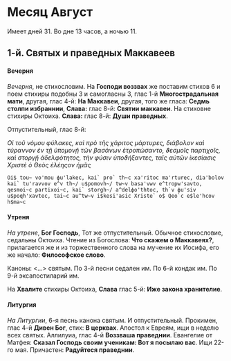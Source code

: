 
# Месяц Август

Имеет дней 31. Во дне 13 часов, а ночью 11.

## 1-й. Святых и праведных Маккавеев

#### Вечерня

*Вечерня*, не стихословим. На **Господи воззвах** же поставим стихов 6 и
поем стихиры подобны 3 и самогласны 3, глас 1-й **Многострадальная мати**,
другая, глас 4-й: **На Маккавеи**, другая, того же гласа: **Седмь столпи избраннии**,
**Слава:** глас 8-й: **Святии маккавеи**. На стиховне стихиры Октоиха. 
**Слава:** глас 8-й: **Души праведных**. 

Отпустительный, глас 8-й: 

*Οἱ τοῦ νόμου φύλακες, καὶ πρὸ τῆς χάριτος μάρτυρες, διάβολον καὶ τύραννον ἐν τῇ 
ὑπομονῇ τῶν βασάνων ἐτροπώσαντο, ϑεσμοῖς παρτιχοῖς, καὶ στοργῇ ἀδελφότητος, τὴν 
φύσιν ὑποϑήξαντες, ταῖς αὐτῶν ἱκεσίασις Χριστὲ ὁ Θεὸς ἑλέηςον ἡμᾶς*

```
Oi$ tou~ vo'mou фu'lakec, kai` pro` th~c хa'ritoc ma'rturec, dia'bolov kai` tu'ravvov e^v th~/ u$pomovh~/ tw~v basa'vwv e^tropw'savto, qesmoi~c partiхoi~c, kai` storgh~/ a^delфo'thtoc, th`v фu'siv u$poqh'xavtec, tai~c au^tw~v i$kesi'asic Хriste` o$ Qeo`c e$le'hcov h$ma~c
```


#### Утреня

*На утрене*, **Бог Господь**, Тот же отпустительный. Обычное стихословие, 
седальны Октоиха. Чтение из Богослова: **Что скажем о Маккавеях?**, 
прилагается же и из торжественного слова на мучение их Иосифа,
его же начало: **Философское слово**. 

Каноны: <...> святым. По 3-й песни седален им. По 6-й кондак им.
По 9-й эксапостиларий им.

На **Хвалите** стихиры Октоиха, **Слава** глас 5-й: 
**Иже закона хранителие**.

#### Литургия

*На Литургии*, 6-я песнь канона святым. И отпустительный. 
Прокимен, глас 4-й **Дивен Бог**, стих: **В церквах**. 
Апостол к Евреям, ищи в неделю всех святых. 
Аллилуиа, глас 4-й **Воззваша праведнии**.
Евангелие от Матфея: **Сказал Господь своим ученикам: Вот я посылаю вас**.
Ищи 22-го мая. Причастен: **Радуйтеся праведнии**.

